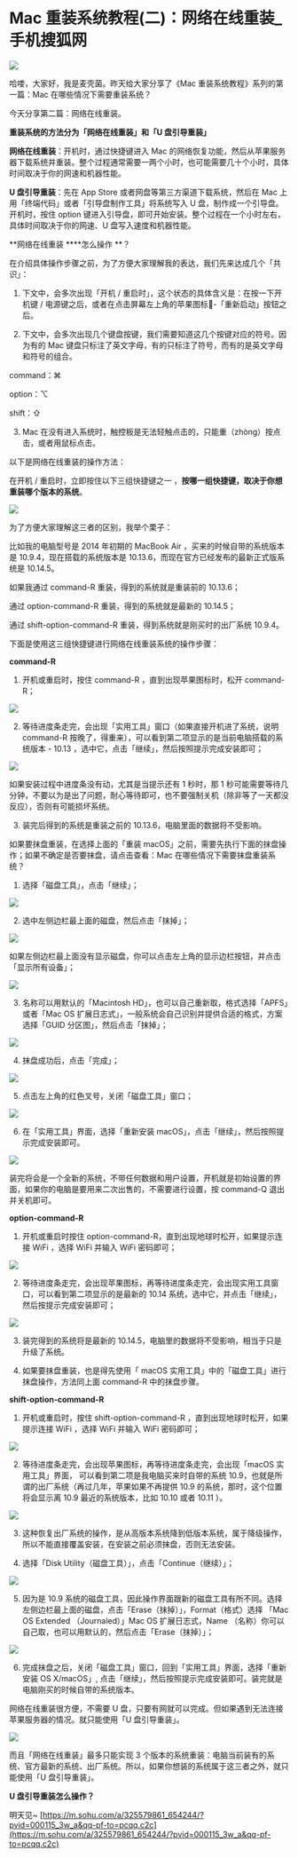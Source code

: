 # Mac 重装系统教程(二)：网络在线重装_手机搜狐网
![](https://5b0988e595225.cdn.sohucs.com/q_70,c_zoom,w_640/images/20190708/637201ededb543fdb334bd3edd75d49f.jpeg)

哈喽，大家好，我是麦壳菌。昨天给大家分享了《Mac 重装系统教程》系列的第一篇：Mac 在哪些情况下需要重装系统？

今天分享第二篇：网络在线重装。

**重装系统的方法分为「网络在线重装」和「U 盘引导重装」**

**网络在线重装**：开机时，通过快捷键进入 Mac 的网络恢复功能，然后从苹果服务器下载系统并重装。整个过程通常需要一两个小时，也可能需要几十个小时，具体时间取决于你的网速和机器性能。

**U 盘引导重装**：先在 App Store 或者网盘等第三方渠道下载系统，然后在 Mac 上用「终端代码」或者「引导盘制作工具」将系统写入 U 盘，制作成一个引导盘。开机时，按住 option 键进入引导盘，即可开始安装。整个过程在一个小时左右，具体时间取决于你的网速、U 盘写入速度和机器性能。

**网络在线重装 \*\***怎么操作 \*\*？

在介绍具体操作步骤之前，为了方便大家理解我的表达，我们先来达成几个「共识」：

1. 下文中，会多次出现「开机 / 重启时」，这个状态的具体含义是：在按一下开机键 / 电源键之后，或者在点击屏幕左上角的苹果图标-「重新启动」按钮之后。

2. 下文中，会多次出现几个键盘按键，我们需要知道这几个按键对应的符号。因为有的 Mac 键盘只标注了英文字母，有的只标注了符号，而有的是英文字母和符号的组合。

command：⌘

option：⌥

shift：⇧

3. Mac 在没有进入系统时，触控板是无法轻触点击的，只能重（zhòng）按点击，或者用鼠标点击。

以下是网络在线重装的操作方法：

在开机 / 重启时，立即按住以下三组快捷键之一 ，**按哪一组快捷键，取决于你想重装哪个版本的系统**。

![](https://5b0988e595225.cdn.sohucs.com/q_70,c_zoom,w_640/images/20190708/10e229d769cd4b8b818a366d9841ec0e.webp)

为了方便大家理解这三者的区别，我举个栗子：

比如我的电脑型号是 2014 年初期的 MacBook Air ，买来的时候自带的系统版本是 10.9.4，现在搭载的系统版本是 10.13.6，而现在官方已经发布的最新正式版系统是 10.14.5。

如果我通过 command-R 重装，得到的系统就是重装前的 10.13.6；

通过 option-command-R 重装，得到的系统就是最新的 10.14.5；

通过 shift-option-command-R 重装，得到系统就是刚买时的出厂系统 10.9.4。

下面是使用这三组快捷键进行网络在线重装系统的操作步骤：

**command-R**

1. 开机或重启时，按住 command-R ，直到出现苹果图标时，松开 command-R；

![](https://5b0988e595225.cdn.sohucs.com/q_70,c_zoom,w_640/images/20190708/3f83d1de34e448518fa5913a6ba37478.webp)

2. 等待进度条走完，会出现「实用工具」窗口（如果直接开机进了系统，说明 command-R 按晚了，得重来），可以看到第二项显示的是当前电脑搭载的系统版本 - 10.13 ，选中它，点击「继续」，然后按照提示完成安装即可；

![](https://5b0988e595225.cdn.sohucs.com/q_70,c_zoom,w_640/images/20190708/2f6d8ce8f2184d7ba10fe899c2a7fb91.webp)

如果安装过程中进度条没有动，尤其是当提示还有 1 秒时，那 1 秒可能需要等待几分钟，不要以为是出了问题，耐心等待即可，也不要强制关机（除非等了一天都没反应），否则有可能损坏系统。

3. 装完后得到的系统是重装之前的 10.13.6，电脑里面的数据将不受影响。

如果要抹盘重装，在选择上面的「重装 macOS」之前，需要先执行下面的抹盘操作；如果不确定是否要抹盘，请点击查看：Mac 在哪些情况下需要抹盘重装系统？

1. 选择「磁盘工具」，点击「继续」；

![](https://5b0988e595225.cdn.sohucs.com/q_70,c_zoom,w_640/images/20190708/a5479a4a458d43d7a136165a3ef793a8.webp)

2. 选中左侧边栏最上面的磁盘，然后点击「抹掉」；

![](https://5b0988e595225.cdn.sohucs.com/q_70,c_zoom,w_640/images/20190708/298cef6791e445a3914b58b849f70dfd.webp)

如果左侧边栏最上面没有显示磁盘，你可以点击左上角的显示边栏按钮，并点击「显示所有设备」；

![](https://5b0988e595225.cdn.sohucs.com/q_70,c_zoom,w_640/images/20190708/d25982307d3346c997d95f051516b644.webp)

3. 名称可以用默认的「Macintosh HD」，也可以自己重新取，格式选择「APFS」或者「Mac OS 扩展日志式」，一般系统会自己识别并提供合适的格式，方案选择「GUID 分区图」，然后点击「抹掉」；

![](https://5b0988e595225.cdn.sohucs.com/q_70,c_zoom,w_640/images/20190708/5c2a1f6b2470418c8e45962a889006c9.webp)

4. 抹盘成功后，点击「完成」；

![](https://5b0988e595225.cdn.sohucs.com/q_70,c_zoom,w_640/images/20190708/ca4c5c342bf04e4c90ad5a2abf34d879.webp)

5. 点击左上角的红色叉号，关闭「磁盘工具」窗口；

![](https://5b0988e595225.cdn.sohucs.com/q_70,c_zoom,w_640/images/20190708/7ef099f6b507472dbb988473c2f39d26.webp)

6. 在「实用工具」界面，选择「重新安装 macOS」，点击「继续」，然后按照提示完成安装即可。

![](https://5b0988e595225.cdn.sohucs.com/q_70,c_zoom,w_640/images/20190708/52da8eb7a70849ceadb339d15ba8446b.webp)

装完将会是一个全新的系统，不带任何数据和用户设置，开机就是初始设置的界面，如果你的电脑是要用来二次出售的，不需要进行设置，按 command-Q 退出并关机即可。

**option-command-R**

1. 开机或重启时按住 option-command-R，直到出现地球时松开，如果提示连接 WiFi ，选择 WiFi 并输入 WiFi 密码即可；

![](https://5b0988e595225.cdn.sohucs.com/q_70,c_zoom,w_640/images/20190708/c13eb3e828464c56b17b3dd98461794c.webp)

2. 等待进度条走完，会出现苹果图标，再等待进度条走完，会出现实用工具窗口，可以看到第二项显示的是最新的 10.14 系统，选中它，并点击「继续」，然后按提示完成安装即可；

![](https://5b0988e595225.cdn.sohucs.com/q_70,c_zoom,w_640/images/20190708/d0ebff781fbd4fc98619da9f0884c153.webp)

3. 装完得到的系统将是最新的 10.14.5，电脑里的数据将不受影响，相当于只是升级了系统。

4. 如果要抹盘重装，也是得先使用「 macOS 实用工具」中的「磁盘工具」进行抹盘操作，方法同上面 command-R 中的抹盘步骤。

**shift-option-command-R**

1. 开机或重启时，按住 shift-option-command-R ，直到出现地球时松开，如果提示连接 WiFi ，选择 WiFi 并输入 WiFi 密码即可；

![](https://5b0988e595225.cdn.sohucs.com/q_70,c_zoom,w_640/images/20190708/c82a1d3de11b4342a2a449dea20d971e.webp)

2. 等待进度条走完，会出现苹果图标，再等待进度条走完，会出现「macOS 实用工具」界面， 可以看到第二项是我电脑买来时自带的系统 10.9，也就是所谓的出厂系统（再过几年，苹果如果不再提供 10.9 的系统，那时，这个位置将会显示离 10.9 最近的系统版本，比如 10.10 或者 10.11 ）。

![](https://5b0988e595225.cdn.sohucs.com/q_70,c_zoom,w_640/images/20190708/ad76ca28213849458282252580a49a10.webp)

3. 这种恢复出厂系统的操作，是从高版本系统降到低版本系统，属于降级操作，所以不能直接覆盖安装，在安装之前必须抹盘，否则无法安装。

4. 选择「Disk Utility（磁盘工具）」，点击「Continue（继续）」；

![](https://5b0988e595225.cdn.sohucs.com/q_70,c_zoom,w_640/images/20190708/9590c7868af14d18901a45cdfb8148b5.webp)

5. 因为是 10.9 系统的磁盘工具，因此操作界面跟新的磁盘工具有所不同。选择左侧边栏最上面的磁盘，点击「Erase（抹掉）」，Format（格式）选择 「Mac OS Extended （Journaled）」Mac OS 扩展日志式，Name （名称）你可以自己取，也可以用默认的，然后点击「Erase（抹掉）」；

![](https://5b0988e595225.cdn.sohucs.com/q_70,c_zoom,w_640/images/20190708/7c0d41eb6a4c4f3c98709c86872f3ca8.webp)

6. 完成抹盘之后，关闭「磁盘工具」窗口，回到「实用工具」界面，选择「重新安装 OS X/macOS」, 点击「继续」，然后按照提示完成安装即可。装完就是电脑刚买的时候自带的系统版本。

网络在线重装很方便，不需要 U 盘，只要有网就可以完成。但如果遇到无法连接苹果服务器的情况。就只能使用「U 盘引导重装」。

![](https://5b0988e595225.cdn.sohucs.com/q_70,c_zoom,w_640/images/20190708/b83200c77aba4ac4b5271813c5e8c72b.webp)

而且「网络在线重装」最多只能实现 3 个版本的系统重装：电脑当前装有的系统、官方最新的系统、出厂系统。所以，如果你想装的系统属于这三者之外，就只能使用「U 盘引导重装」。

**U 盘引导重装怎么操作？**

明天见~ 
 [https://m.sohu.com/a/325579861_654244/?pvid=000115_3w_a&qq-pf-to=pcqq.c2c](https://m.sohu.com/a/325579861_654244/?pvid=000115_3w_a&qq-pf-to=pcqq.c2c)
